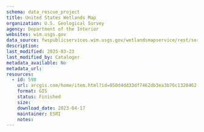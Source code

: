 ```yaml
---
schema: data_rescue_project 
title: United States Wetlands Map
organization: U.S. Geological Survey
agency: Department of the Interior
websites: wim.usgs.gov
data_source: fwspublicservices.wim.usgs.gov/wetlandsmapservice/rest/services/Wetlands/MapServer
description: 
last_modified: 2025-03-23
last_modified_by: Cataloger
metadata_available: No
metadata_url: 
resources:
  - id: 598
    url: arcgis.com/home/item.html?id=050d4dd33df7462db3ea3b76c1320462
    format: GIS
    status: Finished
    size: 
    download_date: 2023-04-17
    maintainer: ESRI
    notes: 
---
```

